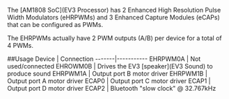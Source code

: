 The [AM1808 SoC](EV3 Processor) has 2 Enhanced High Resolution Pulse Width
Modulators (eHRPWMs) and 3 Enhanced Capture Modules (eCAPs) that can be configured as PWMs.

The EHRPWMs actually have 2 PWM outputs (A/B) per device for a total of 4 PWMs.

##Usage
Device | Connection
-------|-----------
EHRPWM0A | Not used/connected
EHROWM0B | Drives the EV3 [speaker](EV3 Sound) to produce sound
EHRPWM1A | Output port B motor driver
EHRPWM1B | Output port A motor driver
ECAP0 | Output port C motor driver
ECAP1 | Output port D motor driver
ECAP2 | Bluetooth "slow clock" @ 32.767kHz
